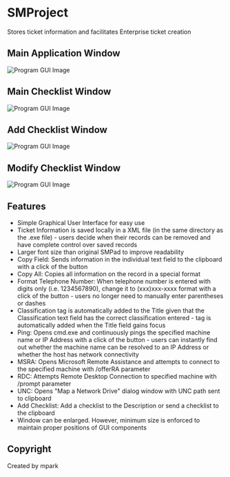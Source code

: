 # SMProject
Stores ticket information and facilitates Enterprise ticket creation

## Main Application Window
![Program GUI Image](https://cloud.githubusercontent.com/assets/16367862/20451366/4447ca70-adc6-11e6-9fd5-f14fe9485ab3.png)

## Main Checklist Window
![Program GUI Image](https://cloud.githubusercontent.com/assets/16367862/20456682/1a67277c-ae49-11e6-9179-c750a815b002.png)

## Add Checklist Window
![Program GUI Image](https://cloud.githubusercontent.com/assets/16367862/20456688/4d4a2fa4-ae49-11e6-94cd-70b90ae7a975.png)

## Modify Checklist Window
![Program GUI Image](https://cloud.githubusercontent.com/assets/16367862/20456691/6765437e-ae49-11e6-87d0-44793db0ed2f.png)

## Features
- Simple Graphical User Interface for easy use
- Ticket Information is saved locally in a XML file (in the same directory as the .exe file) - users decide when their records can be removed and have complete control over saved records
- Larger font size than original SMPad to improve readability
- Copy Field: Sends information in the individual text field to the clipboard with a click of the button
- Copy All: Copies all information on the record in a special format
- Format Telephone Number: When telephone number is entered with digits only (i.e. 1234567890), change it to (xxx)xxx-xxxx format with a click of the button - users no longer need to manually enter parentheses or dashes
- Classification tag is automatically added to the Title given that the Classification text field has the correct classification entered - tag is automatically added when the Title field gains focus
- Ping: Opens cmd.exe and continuously pings the specified machine name or IP Address with a click of the button - users can instantly find out whether the machine name can be resolved to an IP Address or whether the host has network connectivity
- MSRA: Opens Microsoft Remote Assistance and attempts to connect to the specified machine with /offerRA parameter
- RDC: Attempts Remote Desktop Connection to specified machine with /prompt parameter
- UNC: Opens "Map a Network Drive" dialog window with UNC path sent to clipboard
- Add Checklist: Add a checklist to the Description or send a checklist to the clipboard
- Window can be enlarged. However, minimum size is enforced to maintain proper positions of GUI components

## Copyright
Created by mpark
